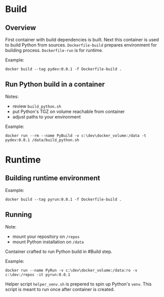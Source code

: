 # Build


## Overview

First container with build dependencies is built.
Next this container is used to build Python from sources.
`Dockerfile-build` prepares environment for building process. `Dockerfile-run` is for runtime.

Example:
```
docker build --tag pydev:0.0.1 -f Dockerfile-build .
```


## Run Python build in a container

Notes:
 * review `build_python.sh`
 * put Python's TGZ on volume reachable from container
 * adjust paths to your environment

Example:
```
docker run --rm --name PyBuild -v c:\dev\docker_volume:/data -t pydev:0.0.1 /data/build_python.sh
```


# Runtime

## Building runtime environment
Example:
```
docker build --tag pyrun:0.0.1 -f Dockerfile-build .
```

## Running

Note:
* mount your repository on `/repos`
* mount Python installation on `/data`

Container crafted to run Python build in #Build step.

Example:

```
docker run --name PyRun -v c:\dev\docker_volume:/data:ro -v c:\dev:/repos -it pyrun:0.0.1
```

Helper script `helper_venv.sh` is prepered to spin up Python's `venv`. This script is meant to run once after container is created.